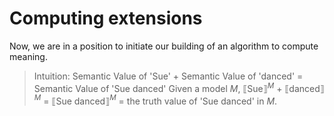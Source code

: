 # Computing extensions

Now, we are in a position to initiate our building of an algorithm to compute meaning. 

> Intuition:
> Semantic Value of 'Sue' + Semantic Value of 'danced' = Semantic Value of 'Sue danced'
> Given a model $M$, ⟦Sue⟧$^M$ + ⟦danced⟧$^M$ = ⟦Sue danced⟧$^M$ = the truth value of 'Sue danced' in $M$. 
